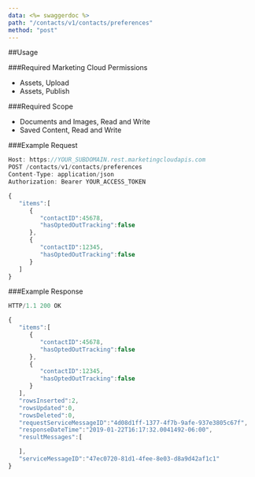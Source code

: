 ```yaml
---
data: <%= swaggerdoc %>
path: "/contacts/v1/contacts/preferences"
method: "post"
---
```

##Usage

###Required Marketing Cloud Permissions
* Assets, Upload
* Assets, Publish

###Required Scope
* Documents and Images, Read and Write
* Saved Content, Read and Write

###Example Request
```js
Host: https://YOUR_SUBDOMAIN.rest.marketingcloudapis.com
POST /contacts/v1/contacts/preferences
Content-Type: application/json
Authorization: Bearer YOUR_ACCESS_TOKEN

{  
   "items":[  
      {  
         "contactID":45678,
         "hasOptedOutTracking":false
      },
      {  
         "contactID":12345,
         "hasOptedOutTracking":false
      }
   ]
}
```

###Example Response
```js
HTTP/1.1 200 OK

{
   "items":[
      {
         "contactID":45678,
         "hasOptedOutTracking":false
      },
      {
         "contactID":12345,
         "hasOptedOutTracking":false
      }
   ],
   "rowsInserted":2,
   "rowsUpdated":0,
   "rowsDeleted":0,
   "requestServiceMessageID":"4d08d1ff-1377-4f7b-9afe-937e3805c67f",
   "responseDateTime":"2019-01-22T16:17:32.0041492-06:00",
   "resultMessages":[

   ],
   "serviceMessageID":"47ec0720-81d1-4fee-8e03-d8a9d42af1c1"
}
```
